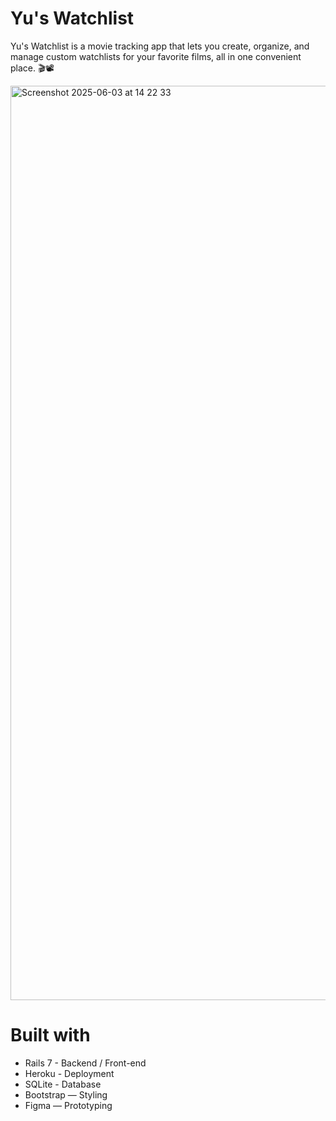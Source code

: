 # Yu's Watchlist

Yu's Watchlist is a movie tracking app that lets you create, organize, and manage custom watchlists for your favorite films, all in one convenient place. 🎬📽️

<img width="1463" alt="Screenshot 2025-06-03 at 14 22 33" src="https://github.com/user-attachments/assets/420d0a74-53b4-4f40-a630-0b178ffc15a5" />

# Built with

- Rails 7 - Backend / Front-end
- Heroku - Deployment
- SQLite - Database
- Bootstrap — Styling
- Figma — Prototyping
